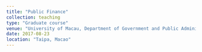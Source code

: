 ```yaml
---
title: "Public Finance"
collection: teaching
type: "Graduate course"
venue: "University of Macau, Department of Government and Public Administration"
date: 2017-08-23
location: "Taipa, Macao"
---
```


